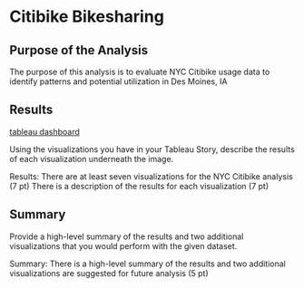 # Citibike Bikesharing
## Purpose of the Analysis
The purpose of this analysis is to evaluate NYC Citibike usage data to identify patterns and potential utilization in Des Moines, IA
## Results
[tableau dashboard](https://public.tableau.com/app/profile/melea.hetrick/viz/bikesharing_16493796263470/CitibikeAnalysis)


Using the visualizations you have in your Tableau Story, describe the results of each visualization underneath the image.

Results:
There are at least seven visualizations for the NYC Citibike analysis (7 pt)
There is a description of the results for each visualization (7 pt)

## Summary
Provide a high-level summary of the results and two additional visualizations that you would perform with the given dataset.

Summary:
There is a high-level summary of the results and two additional visualizations are suggested for future analysis (5 pt)
